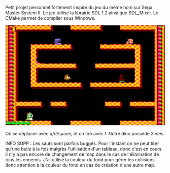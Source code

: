 Petit projet personnel fortement inspiré du jeu du même nom sur Sega Master System II.
Le jeu utilise la librairie SDL 1.2 ainsi que SDL_Mixer.
Le CMake permet de compiler sous Windows.

![Screenshot](https://raw.githubusercontent.com/ProjectRedMonkey/Bubble/master/resources/images/screenshot.png)

On se déplacer avec q/d/space, et on tire avec f.
Notre dino possède 3 vies.

INFO SUPP :
Les sauts sont parfois buggés.
Pour l'instant on ne peut tirer qu'une bulle à la fois malgrès l'utilisation d'un tableau, donc c'est en cours.
Il n'y a pas encore de changement de map dans le cas de l'élimination de tous les ennemis.
J'ai utilisé la couleur du fond pour gérer les collisions donc attention à la couleur du fond en cas de création d'une autre map.
